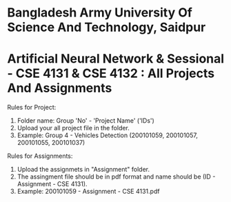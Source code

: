 # **Bangladesh Army University Of Science And Technology, Saidpur**

# Artificial Neural Network & Sessional - CSE 4131 & CSE 4132 : All Projects And Assignments

Rules for Project:
1. Folder name: Group 'No' - 'Project Name' ('IDs')
2. Upload your all project file in the folder.
3. Example: Group 4 - Vehicles Detection (200101059, 200101057, 200101055, 200101037)

Rules for Assignments:
1. Upload the assignmets in "Assignment" folder.
2. The assingment file should be in pdf format and name should be (ID - Assignment - CSE 4131).
3. Example: 200101059 - Assignment - CSE 4131.pdf

